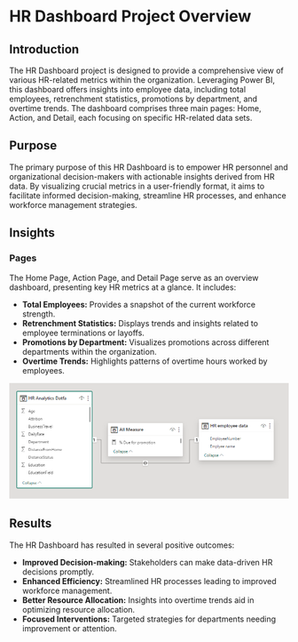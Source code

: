 # HR Dashboard Project Overview

## Introduction
The HR Dashboard project is designed to provide a comprehensive view of various HR-related metrics within the organization. Leveraging Power BI, this dashboard offers insights into employee data, including total employees, retrenchment statistics, promotions by department, and overtime trends. The dashboard comprises three main pages: Home, Action, and Detail, each focusing on specific HR-related data sets.

## Purpose
The primary purpose of this HR Dashboard is to empower HR personnel and organizational decision-makers with actionable insights derived from HR data. By visualizing crucial metrics in a user-friendly format, it aims to facilitate informed decision-making, streamline HR processes, and enhance workforce management strategies.

## Insights
### Pages
The Home Page, Action Page, and Detail Page serve as an overview dashboard, presenting key HR metrics at a glance. It includes:

- **Total Employees:** Provides a snapshot of the current workforce strength.
- **Retrenchment Statistics:** Displays trends and insights related to employee terminations or layoffs.
- **Promotions by Department:** Visualizes promotions across different departments within the organization.
- **Overtime Trends:** Highlights patterns of overtime hours worked by employees.

<img src="hrdata.png" width="900px">

## Results
The HR Dashboard has resulted in several positive outcomes:

- **Improved Decision-making:** Stakeholders can make data-driven HR decisions promptly.
- **Enhanced Efficiency:** Streamlined HR processes leading to improved workforce management.
- **Better Resource Allocation:** Insights into overtime trends aid in optimizing resource allocation.
- **Focused Interventions:** Targeted strategies for departments needing improvement or attention.

